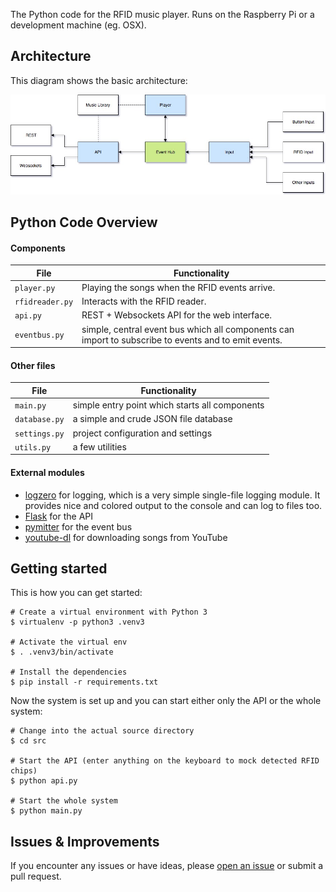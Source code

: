 The Python code for the RFID music player. Runs on the Raspberry Pi or a development machine (eg. OSX).


## Architecture

This diagram shows the basic architecture:

![Architecture](https://raw.githubusercontent.com/metachris/rfid-music-player/master/docs/python-architecture-overview.jpg)


## Python Code Overview

#### Components

File | Functionality
--- | ---
`player.py` | Playing the songs when the RFID events arrive.
`rfidreader.py` | Interacts with the RFID reader.
`api.py` | REST + Websockets API for the web interface.
`eventbus.py`| simple, central event bus which all components can import to subscribe to events and to emit events.

#### Other files

File | Functionality
--- | ---
`main.py` | simple entry point which starts all components
`database.py` | a simple and crude JSON file database
`settings.py` | project configuration and settings
`utils.py` | a few utilities

#### External modules

* [logzero](https://github.com/metachris/logzero) for logging, which is a very simple single-file logging module. It provides nice and colored output to the console and can log to files too.
* [Flask](http://flask.pocoo.org/) for the API
* [pymitter](https://github.com/riga/pymitter) for the event bus
* [youtube-dl](https://github.com/rg3/youtube-dl) for downloading songs from YouTube


## Getting started

This is how you can get started:

    # Create a virtual environment with Python 3
    $ virtualenv -p python3 .venv3

    # Activate the virtual env
    $ . .venv3/bin/activate

    # Install the dependencies
    $ pip install -r requirements.txt

Now the system is set up and you can start either only the API or the whole system:

    # Change into the actual source directory
    $ cd src

    # Start the API (enter anything on the keyboard to mock detected RFID chips)
    $ python api.py

    # Start the whole system
    $ python main.py


## Issues & Improvements

If you encounter any issues or have ideas, please [open an issue](https://github.com/metachris/rfid-music-player/issues/new) or submit a pull request.
